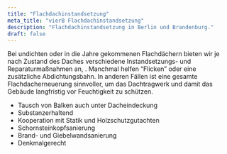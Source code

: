 ```yaml
---
title: "Flachdachinstandsetzung"
meta_title: "vierB Flachdachinstandsetzung"
description: "Flachdachinstandsetzung in Berlin und Brandenburg."
draft: false
---
```


Bei undichten oder in die Jahre gekommenen Flachdächern bieten wir je nach Zustand des Daches verschiedene Instandsetzungs- und Reparaturmaßnahmen an, . Manchmal helfen “Flicken” oder eine zusätzliche Abdichtungsbahn. In anderen Fällen ist eine gesamte Flachdacherneuerung sinnvoller, um das Dachtragwerk und damit das Gebäude langfristig vor Feuchtigkeit zu schützen.

- Tausch von Balken auch unter Dacheindeckung
- Substanzerhaltend
- Kooperation mit Statik und Holzschutzgutachten
- Schornsteinkopfsanierung
- Brand- und Giebelwandsanierung
- Denkmalgerecht